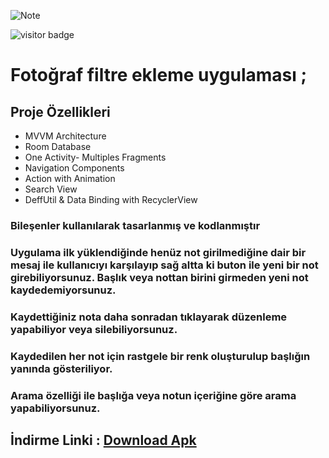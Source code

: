 ![Note](https://user-images.githubusercontent.com/106450848/221861786-541456fa-11c4-45eb-b2d4-59c026627a13.png)

![visitor badge](https://visitor-badge.glitch.me/badge?page_id=Ulasceri.visitor-badge&left_color=red&right_color=green) 

# Fotoğraf filtre ekleme uygulaması ; 
## Proje Özellikleri
- MVVM Architecture
- Room Database
- One Activity- Multiples Fragments
- Navigation Components
- Action with Animation
- Search View
- DeffUtil & Data Binding with  RecyclerView
### Bileşenler kullanılarak tasarlanmış ve kodlanmıştır

### Uygulama ilk yüklendiğinde henüz not girilmediğine dair bir mesaj ile kullanıcıyı karşılayıp sağ altta ki buton ile yeni bir not girebiliyorsunuz. Başlık veya nottan birini girmeden yeni not kaydedemiyorsunuz.

### Kaydettiğiniz nota daha sonradan tıklayarak düzenleme yapabiliyor veya silebiliyorsunuz. 

### Kaydedilen her not için rastgele bir renk oluşturulup başlığın yanında gösteriliyor.

### Arama özelliği ile başlığa veya notun içeriğine göre arama yapabiliyorsunuz.

## İndirme Linki :  [Download Apk](https://dosya.co/5ellctbd6hp4/app-release.apk.html)
